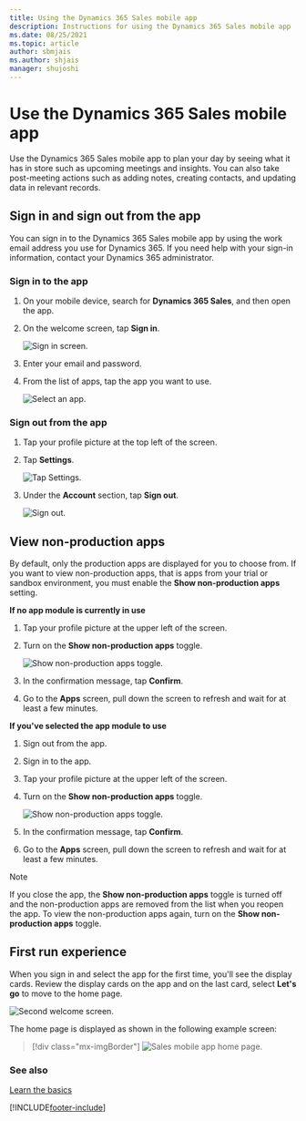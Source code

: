 ```yaml
---
title: Using the Dynamics 365 Sales mobile app
description: Instructions for using the Dynamics 365 Sales mobile app
ms.date: 08/25/2021
ms.topic: article
author: sbmjais
ms.author: shjais
manager: shujoshi
---
```


# Use the Dynamics 365 Sales mobile app

Use the Dynamics 365 Sales mobile app to plan your day by seeing what it has in store such as upcoming meetings and insights. You can also take post-meeting actions such as adding notes, creating contacts, and updating data in relevant records.

## Sign in and sign out from the app

You can sign in to the Dynamics 365 Sales mobile app by using the work email address you use for Dynamics 365. If you need help with your sign-in information, contact your Dynamics 365 administrator.

### Sign in to the app

1. On your mobile device, search for **Dynamics 365 Sales**, and then open the app.

2. On the welcome screen, tap **Sign in**.

    ![Sign in screen.](media/sm-sign-in.png "Sign in screen")

3. Enter your email and password.

4. From the list of apps, tap the app you want to use.

    ![Select an app.](media/sm-apps-list.png "Select an app")

### Sign out from the app

1. Tap your profile picture at the top left of the screen.

2. Tap **Settings**.

    ![Tap Settings.](media/sm-select-settings.png "Tap Settings")

3. Under the **Account** section, tap **Sign out**.

    ![Sign out.](media/sm-settings-panel.png "Sign out")

## View non-production apps

By default, only the production apps are displayed for you to choose from. If you want to view non-production apps, that is apps from your trial or sandbox environment, you must enable the **Show non-production apps** setting.

**If no app module is currently in use**

1. Tap your profile picture at the upper left of the screen. 

2. Turn on the **Show non-production apps** toggle.

    ![Show non-production apps toggle.](media/non-prod-apps-toggle.png "Show non-production apps toggle")

3. In the confirmation message, tap **Confirm**.

4. Go to the **Apps** screen, pull down the screen to refresh and wait for at least a few minutes.

**If you've selected the app module to use**

1. Sign out from the app.

2. Sign in to the app.

3. Tap your profile picture at the upper left of the screen.

4. Turn on the **Show non-production apps** toggle.

    ![Show non-production apps toggle.](media/non-prod-apps-toggle.png "Show non-production apps toggle")

5. In the confirmation message, tap **Confirm**.

6. Go to the **Apps** screen, pull down the screen to refresh and wait for at least a few minutes.

> [!NOTE]
> If you close the app, the **Show non-production apps** toggle is turned off and the non-production apps are removed from the list when you reopen the app. To view the non-production apps again, turn on the **Show non-production apps** toggle.

## First run experience

When you sign in and select the app for the first time, you'll see the display cards. Review the display cards on the app and on the last card, select **Let's go** to move to the home page.

![Second welcome screen.](media/sm-welcome-screen1.png "Second welcome screen")

The home page is displayed as shown in the following example screen:

> [!div class="mx-imgBorder"]
> ![Sales mobile app home page.](media/sa-home-page.png "Sales mobile app home page") 

### See also

[Learn the basics](learn-basics-mobile-app.md)


[!INCLUDE[footer-include](../../includes/footer-banner.md)]
